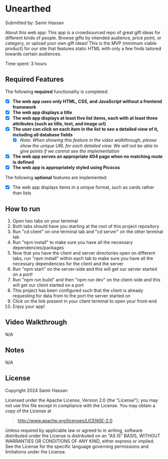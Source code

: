 # Unearthed

Submitted by: Samir Hassan

About this web app: This app is a crowdsourced repo of great gift ideas for different kinds of people. Browse gifts by intended audience, price point, or category, or upload your own gift ideas! This is the MVP (minimum viable product) for our site that features static HTML with only a few finds tailored towards certain audiences.

Time spent: 3 hours

## Required Features

The following **required** functionality is completed:

<!-- Make sure to check off completed functionality below -->
- [X] **The web app uses only HTML, CSS, and JavaScript without a frontend framework**
- [X] **The web app displays a title**
- [X] **The web app displays at least five list items, each with at least three attributes (such as title, text, and image url)**
- [X] **The user can click on each item in the list to see a detailed view of it, including all database fields**
  - [X] *Note: When showing this feature in the video walkthrough, please show the unique URL for each detailed view. We will not be able to give points if we cannot see the implementation* 
- [X] **The web app serves an appropriate 404 page when no matching route is defined**
- [X] **The web app is appropriately styled using Picocss**

The following **optional** features are implemented:

- [X] The web app displays items in a unique format, such as cards rather than lists

## How to run
1. Open two tabs on your terminal
2. Both tabs should have you starting at the root of this project repository 
3. Run "cd client" on one terminal tab and "cd server" on the other terminal tab
4. Run "npm install" to make sure you have all the necessary dependencies/packages
5. Now that you have the client and server directories open on different tabs, run "npm install" within each tab to make sure you have all the necessary dependencies for the client and the server
6. Run "npm start" on the server-side and this will get our server started on a port!
7. Run "npm run build" and then "npm run dev" on the client-side and this will get our client started on a port
8. This project has been configured such that the client is already requesting for data from to the port the server started on
9. Click on the link present in your client terminal to open your front-end
10. Enjoy your app!

## Video Walkthrough

N/A

## Notes

N/A

## License

Copyright 2024 Samir Hassan

Licensed under the Apache License, Version 2.0 (the "License"); you may not use this file except in compliance with the License. You may obtain a copy of the License at

> http://www.apache.org/licenses/LICENSE-2.0

Unless required by applicable law or agreed to in writing, software distributed under the License is distributed on an "AS IS" BASIS, WITHOUT WARRANTIES OR CONDITIONS OF ANY KIND, either express or implied. See the License for the specific language governing permissions and limitations under the License.